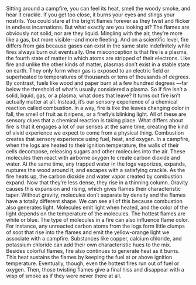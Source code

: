 Sitting around a campfire,  you can feel its heat, smell the woody smoke,  and hear it crackle. If you get too close, it burns your eyes  and stings your nostrils. You could stare at the bright flames forever as they twist and flicker  in endless incarnations. But what exactly are you looking at? The flames are obviously not solid, nor are they liquid. Mingling with the air, they’re  more like a gas, but more visible--and more fleeting. And on a scientific level,  fire differs from gas because gases can exist in  the same state indefinitely while fires always burn out eventually. One misconception is that fire is a plasma, the fourth state of matter in which atoms are stripped of their electrons. Like fire and unlike the other kinds of matter, plasmas don’t exist in a stable state on earth. They only form when gas is exposed to an electric field or superheated to temperatures of thousands  or tens of thousands of degrees. By contrast, fuels like wood  and paper burn at a few hundred degrees —far below the threshold of what's usually considered a plasma. So if fire isn’t a solid, liquid, gas, or a plasma, what does that leave? It turns out fire isn’t actually matter at all. Instead, it’s our sensory experience of a chemical reaction called combustion. In a way, fire is like the leaves changing color in fall, the smell of fruit as it ripens, or a firefly’s blinking light. All of these are sensory clues that a chemical reaction is taking place. What differs about fire is that it engages a lot of our senses at the same time,  creating the kind of vivid experience we expect to come from a physical thing. Combustion creates that sensory experience using fuel, heat, and oxygen. In a campfire, when the logs are  heated to their ignition temperature, the walls of their cells decompose, releasing sugars and other  molecules into the air. These molecules then react  with airborne oxygen to create carbon dioxide and water. At the same time, any trapped water in the logs vaporizes, expands, ruptures  the wood around it, and escapes with a satisfying crackle. As the fire heats up, the carbon  dioxide and water vapor created by combustion expand. Now that they’re less dense, they rise in a thinning column. Gravity causes this expansion and rising,  which gives flames their characteristic taper. Without gravity, molecules don’t separate by density and the flames  have a totally different shape. We can see all of this because combustion also generates light. Molecules emit light when heated, and the color of the light depends on the temperature of the molecules. The hottest flames are white or blue. The type of molecules in a fire can also influence flame color. For instance, any unreacted  carbon atoms from the logs form little clumps of soot that rise into the flames and emit the yellow-orange light we associate with a campfire. Substances like copper, calcium chloride, and potassium chloride can add their own characteristic hues to the mix. Besides colorful flames, fire also continues to generate heat as it burns. This heat sustains the flames by keeping the fuel at or above ignition temperature. Eventually, though, even the hottest fires run out of fuel or oxygen. Then, those twisting flames give a final hiss and disappear with a wisp of smoke as if they were never there at all. 